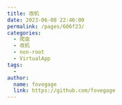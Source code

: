 ```yaml
---
title: 改机
date: 2023-06-08 22:46:00
permalink: /pages/606f23/
categories:
  - 爬虫
  - 改机
  - non-root
  - VirtualApp
tags:
  - 
author: 
  name: fovegage
  link: https://github.com/fovegage
---
```

